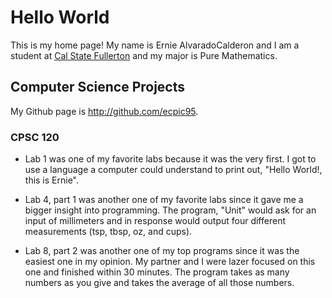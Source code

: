 # Hello World

This is my home page! My name is Ernie AlvaradoCalderon and I am a student at [Cal State Fullerton](gttp://www.fullerton.edu/) and my major is Pure Mathematics.

## Computer Science Projects

My Github page is http://github.com/ecpic95.

### CPSC 120

* Lab 1 was one of my favorite labs because it was the very first. I got to use a language a computer could understand to print out, "Hello World!, this is Ernie".

* Lab 4, part 1 was another one of my favorite labs since it gave me a bigger insight into programming. The program, "Unit" would ask for an input of millimeters and in response would output four different measurements (tsp, tbsp, oz, and cups).

* Lab 8, part 2 was another one of my top programs since it was the easiest one in my opinion. My partner and I were lazer focused on this one and finished within 30 minutes. The program takes as many numbers as you give and takes the average of all those numbers.